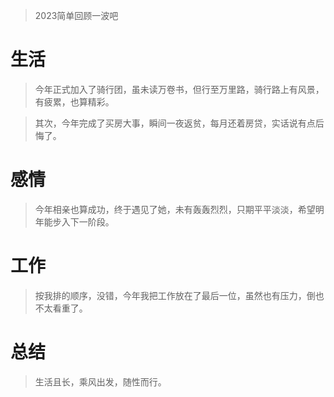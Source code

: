 > 2023简单回顾一波吧

# 生活
> 今年正式加入了骑行团，虽未读万卷书，但行至万里路，骑行路上有风景，有疲累，也算精彩。

> 其次，今年完成了买房大事，瞬间一夜返贫，每月还着房贷，实话说有点后悔了。

# 感情
> 今年相亲也算成功，终于遇见了她，未有轰轰烈烈，只期平平淡淡，希望明年能步入下一阶段。

# 工作
> 按我排的顺序，没错，今年我把工作放在了最后一位，虽然也有压力，倒也不太看重了。

# 总结
> 生活且长，乘风出发，随性而行。